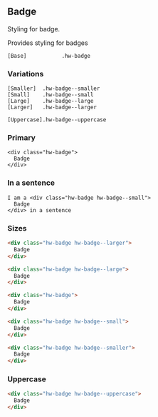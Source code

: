 ## Badge

Styling for badge.

Provides styling for badges

```code
[Base]           .hw-badge
```

### Variations

```code
[Smaller]  .hw-badge--smaller
[Small]    .hw-badge--small
[Large]    .hw-badge--large
[Larger]   .hw-badge--larger

[Uppercase].hw-badge--uppercase
```

### Primary

```html|span-4
<div class="hw-badge">
  Badge
</div>
```
### In a sentence

```html|span-4
I am a <div class="hw-badge hw-badge--small">
  Badge
</div> in a sentence
```

### Sizes
```html
<div class="hw-badge hw-badge--larger">
  Badge
</div>

<div class="hw-badge hw-badge--large">
  Badge
</div>

<div class="hw-badge">
  Badge
</div>

<div class="hw-badge hw-badge--small">
  Badge
</div>

<div class="hw-badge hw-badge--smaller">
  Badge
</div>
```

### Uppercase
```html
<div class="hw-badge hw-badge--uppercase">
  Badge
</div>
```
